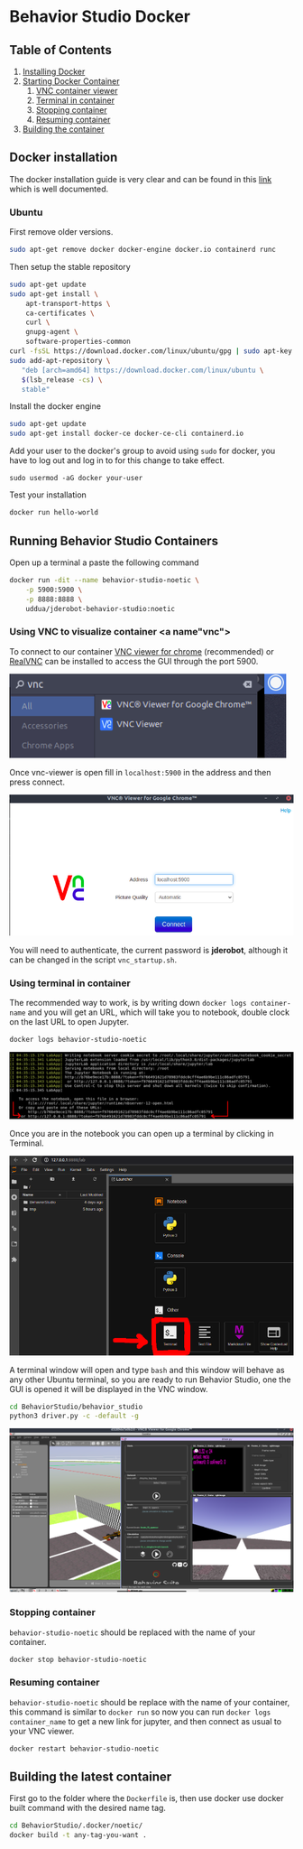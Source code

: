 # Behavior Studio Docker

## Table of Contents

1. [Installing Docker](#docker-installation)
2. [Starting Docker Container](#starting-docker)
    1. [VNC container viewer](#vnc)
    2. [Terminal in container](#term)
    3. [Stopping container](#stop)
    4. [Resuming container](#resume)
3. [Building the container](#building)

## Docker installation <a name="docker-installation"></a>

The docker installation guide is very clear and can be found in this [link](https://docs.docker.com/get-docker/) which is well documented.

### Ubuntu

First remove older versions.

```bash
sudo apt-get remove docker docker-engine docker.io containerd runc
```

Then setup the stable repository

```bash
sudo apt-get update
sudo apt-get install \
    apt-transport-https \
    ca-certificates \
    curl \
    gnupg-agent \
    software-properties-common
curl -fsSL https://download.docker.com/linux/ubuntu/gpg | sudo apt-key add -
sudo add-apt-repository \
   "deb [arch=amd64] https://download.docker.com/linux/ubuntu \
   $(lsb_release -cs) \
   stable"    
```

Install the docker engine

```bash
sudo apt-get update
sudo apt-get install docker-ce docker-ce-cli containerd.io
```

Add your user to the docker's group to avoid using `sudo` for docker, you have to log out and log in to for this change to take effect.

```
sudo usermod -aG docker your-user
```

Test your installation

```bash
docker run hello-world
```

## Running Behavior Studio Containers <a name="starting-docker"></a>

Open up a terminal a paste the following command

```bash
docker run -dit --name behavior-studio-noetic \
	-p 5900:5900 \
	-p 8888:8888 \
	uddua/jderobot-behavior-studio:noetic
```

### Using VNC to visualize container <a name"vnc"></a>

To connect to our container [VNC viewer for chrome](https://chrome.google.com/webstore/detail/vnc%C2%AE-viewer-for-google-ch/iabmpiboiopbgfabjmgeedhcmjenhbla?hl=en) (recommended) or [RealVNC](https://www.realvnc.com/en/) can be installed to access the GUI through the port 5900.

![vnc](imgs/vnc.png?raw=true "Searching VNC")

Once vnc-viewer is open fill in `localhost:5900` in the address and then press connect.

![vnc-viewer](imgs/vnc-viewer.png?raw=true "vnc-viewer")

You will need to authenticate, the current password is **jderobot**, although it can be changed in the script `vnc_startup.sh`.

### Using terminal in container <a name="term"></a>

The recommended way to work, is by writing down `docker logs container-name` and you will get an URL, which will take you to notebook, double clock on the last URL to open Jupyter.

```bash
docker logs behavior-studio-noetic
```

![jupyter](imgs/jupyter.png?raw=true "Jupyter")

Once you are in the notebook you can open up a terminal by clicking in Terminal.

![terminal](imgs/terminal.png?raw=true "Terminal")

A terminal window will open and type `bash` and this window will behave as any other Ubuntu terminal, so you are ready to run Behavior Studio, one the GUI is opened it will be displayed in the VNC window.

```bash
cd BehaviorStudio/behavior_studio
python3 driver.py -c -default -g
```

![behavior-studio](imgs/behavior-studio.png?raw=true "Behavior Studio")

### Stopping container <a name="stop"></a>

`behavior-studio-noetic` should be replaced with the name of your container.

```bash
docker stop behavior-studio-noetic
```

### Resuming container <a name="resume"></a>

`behavior-studio-noetic` should be replace with the name of your container, this command is similar to `docker run` so now you can run `docker logs container_name` to get a new link for jupyter, and then connect as usual to your VNC viewer.

```bash
docker restart behavior-studio-noetic
```

## Building the latest container <a name="building"></a>

First go to the folder where the `Dockerfile` is, then use docker use docker built command with the desired name tag.

```bash
cd BehaviorStudio/.docker/noetic/
docker build -t any-tag-you-want .
```